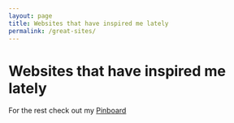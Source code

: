 ```yaml
---
layout: page
title: Websites that have inspired me lately
permalink: /great-sites/
---
```


<script type="text/javascript">
// Generated by CoffeeScript 1.7.1
var getPinboardEntries;

$(function() {
  if ($('[data-behavior~=featured_links]').length) {
    return getPinboardEntries();
  }
});

getPinboardEntries = function() {
  var feed;
  console.log("yo");
  feed = new google.feeds.Feed("https://feeds.pinboard.in/rss/secret:2262e3b1a182ad471ad2/u:letsworkshop/");
	feed.setNumEntries(100)
  return feed.load(function(data) {
    $.each(data.feed.entries, function(i, item) {
      $("[data-behavior~=featured_links]").append("<a href=\"" + item.link + "\">" + item.title + "</a><br>");
    });
  });
};
</script>
<script type="text/javascript" src="https://www.google.com/jsapi"></script>
<script type="text/javascript">google.load("feeds", "1");</script>

# Websites that have inspired me lately


<div data-behavior="featured_links" style="width: 450px; margin: 0 auto;">
</div>
<p>For the rest check out my <a href="https://pinboard.in/u:letsworkshop">Pinboard</a></p>